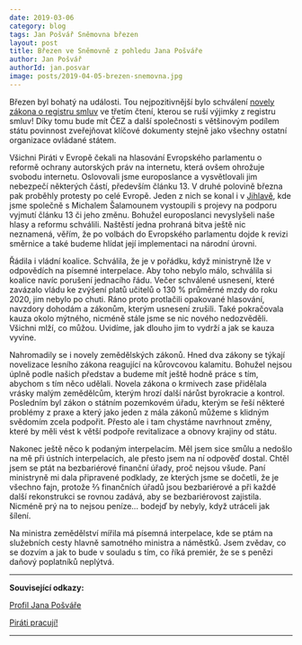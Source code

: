 ```yaml
---
date: 2019-03-06
category: blog
tags: Jan Pošvář Sněmovna březen
layout: post
title: Březen ve Sněmovně z pohledu Jana Pošváře
author: Jan Pošvář
authorId: jan.posvar    
image: posts/2019-04-05-brezen-snemovna.jpg
---
```


Březen byl bohatý na události. Tou nejpozitivnější bylo schválení [novely zákona o registru smluv](https://www.pirati.cz/tiskove-zpravy/zasadni-zmena-schvalena-novela-zakona-o-registru-smluv.html) ve třetím čtení, kterou se ruší výjimky z registru smluv! Díky tomu bude mít ČEZ a další společnosti s většinovým podílem státu povinnost zveřejňovat klíčové dokumenty stejně jako všechny ostatní organizace ovládané státem. 

Všichni Piráti v Evropě čekali na hlasování Evropského parlamentu o reformě ochrany autorských práv na internetu, která ovšem ohrožuje svobodu internetu. Oslovovali jsme europoslance a vysvětlovali jim nebezpečí některých částí, především článku 13. V druhé polovině března pak proběhly protesty po celé Evropě. Jeden z nich se konal i v [Jihlavě](https://vysocina.pirati.cz/aktuality/zahran-internet.html), kde jsme společně s Michalem Šalamounem vystoupili s projevy na podporu vyjmutí článku 13 či jeho změnu. Bohužel europoslanci nevyslyšeli naše hlasy a reformu schválili. Naštěstí jedna prohraná bitva ještě nic neznamená, věřím, že po volbách do Evropského parlamentu dojde k revizi směrnice a také budeme hlídat její implementaci na národní úrovni.

Řádila i vládní koalice. Schválila, že je v pořádku, když ministryně lže v odpovědích na písemné interpelace. Aby toho nebylo málo, schválila si koalice navíc porušení jednacího řádu. Večer schválené usnesení, které zavázalo vládu ke zvýšení platů učitelů o 130 % průměrné mzdy do roku 2020, jim nebylo po chuti. Ráno proto protlačili opakované hlasování, navzdory dohodám a zákonům, kterým usnesení zrušili. Také pokračovala kauza okolo mýtného, nicméně stále jsme se nic nového nedozvěděli. Všichni mlží, co můžou. Uvidíme, jak dlouho jim to vydrží a jak se kauza vyvine. 

Nahromadily se i novely zemědělských zákonů. Hned dva zákony se týkají novelizace lesního zákona reagující na kůrovcovou kalamitu. Bohužel nejsou úplně podle našich představ a budeme mít ještě hodně práce s tím, abychom s tím něco udělali. Novela zákona o krmivech zase přidělala vrásky malým zemědělcům, kterým hrozí další nárůst byrokracie a kontrol. Posledním byl zákon o státním pozemkovém úřadu, kterým se řeší některé problémy z praxe a který jako jeden z mála zákonů můžeme s klidným svědomím zcela podpořit. Přesto ale i tam chystáme navrhnout změny, které by měli vést k větší podpoře revitalizace a obnovy krajiny od státu.

Nakonec ještě něco k podaným interpelacím. Měl jsem sice smůlu a nedošlo na mě při ústních interpelacích, ale přesto jsem na ní odpověď dostal. Chtěl jsem se ptát na bezbariérové finanční úřady, proč nejsou všude. Paní ministryně mi dala připravené podklady, ze kterých jsme se dočetli, že je všechno fajn, protože ⅔ finančních úřadů jsou bezbariérové a při každé další rekonstrukci se rovnou zadává, aby se bezbariérovost zajistila. Nicméně prý na to nejsou peníze… bodejď by nebyly, když utráceli jak šílení.

Na ministra zemědělství mířila má písemná interpelace, kde se ptám na služebních cesty hlavně samotného ministra a náměstků. Jsem zvědav, co se dozvím a jak to bude v souladu s tím, co říká premiér, že se s penězi daňový poplatníků neplýtvá.

---

**Související odkazy:**

[Profil Jana Pošváře](https://wiki.pirati.cz/lide/jan_posvar)

[Piráti pracují!](https://piratipracuji.cz/)

---
